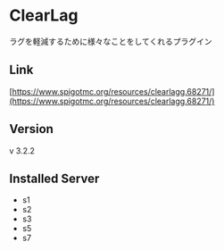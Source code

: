 # ClearLag
ラグを軽減するために様々なことをしてくれるプラグイン

## Link
[https://www.spigotmc.org/resources/clearlagg.68271/](https://www.spigotmc.org/resources/clearlagg.68271/)

## Version
v 3.2.2

## Installed Server
- s1
- s2
- s3
- s5
- s7
